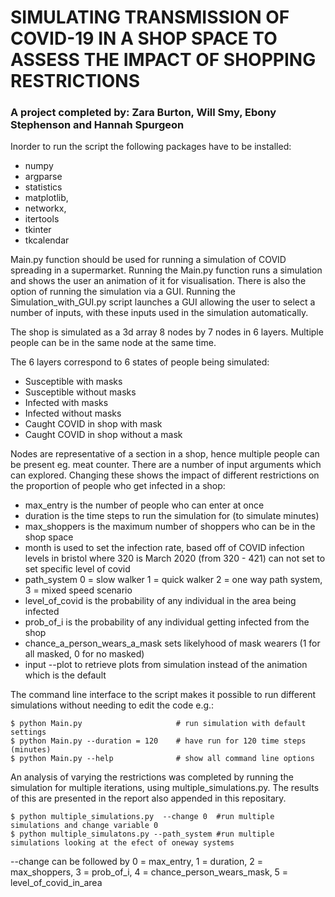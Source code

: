 # SIMULATING TRANSMISSION OF COVID-19 IN A SHOP SPACE TO ASSESS THE IMPACT OF SHOPPING RESTRICTIONS
### A project completed by: Zara Burton, Will Smy, Ebony Stephenson and Hannah Spurgeon

Inorder to run the script the following packages have to be installed: 
- numpy
- argparse
- statistics 
- matplotlib, 
- networkx, 
- itertools
- tkinter
- tkcalendar


Main.py function should be used for running a simulation of COVID spreading in a supermarket.
Running the Main.py function runs a simulation and shows the user an animation of it for visualisation. 
There is also the option of running the simulation via a GUI.
Running the Simulation_with_GUI.py script launches a GUI allowing the user to select a number of inputs,
with these inputs used in the simulation automatically.

The shop is simulated as a 3d array 8 nodes by 7 nodes in 6 layers. 
Multiple people can be in the same node at the same time.

The 6 layers correspond to 6 states of people being simulated:
- Susceptible with masks
- Susceptible without masks 
- Infected with masks 
- Infected without masks 
- Caught COVID in shop with mask 
- Caught COVID in shop without a mask

Nodes are representative of a section in a shop, hence multiple people can be present eg. meat counter.
There are a number of input arguments which can explored.
Changing these shows the impact of different restrictions on the proportion of people who get infected in a shop:
 - max_entry is the number of people who can enter at once
 - duration is the time steps to run the simulation for (to simulate minutes)
 - max_shoppers is the maximum number of shoppers who can be in the shop space
 - month is used to set the infection rate, based off of COVID infection levels
in bristol where 320 is March 2020 (from 320 - 421) can not set to set specific level of covid
 - path_system 0 = slow walker 1 = quick walker 2 = one way path system, 3 = mixed speed scenario
 - level_of_covid is the probability of any individual in the area being infected 
 - prob_of_i is the probability of any individual getting infected from the shop
 - chance_a_person_wears_a_mask sets likelyhood of mask wearers (1 for all masked, 0 for no masked)
 - input --plot to retrieve plots from simulation instead of the animation which is the default
 
 
 The command line interface to the script makes it possible to run different
simulations without needing to edit the code e.g.:

    $ python Main.py                     # run simulation with default settings
    $ python Main.py --duration = 120    # have run for 120 time steps (minutes)
    $ python Main.py --help              # show all command line options

An analysis of varying the restrictions was completed by running the simulation for multiple iterations, using multiple_simulations.py.
The results of this are presented in the report also appended in this repositary.

    $ python multiple_simulations.py  --change 0  #run multiple simulations and change variable 0
    $ python multiple_simulatons.py --path_system #run multiple simulations looking at the efect of oneway systems

--change can be followed by 0 = max_entry, 1 = duration, 2 = max_shoppers, 3 = prob_of_i, 4 = chance_person_wears_mask, 5 = level_of_covid_in_area
